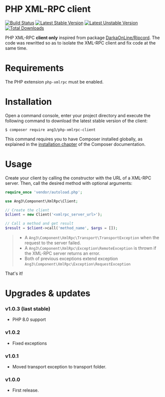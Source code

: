 PHP XML-RPC client
==================

[![Build Status](https://api.travis-ci.com/Ang3/php-xmlrpc-client.svg?branch=master)](https://app.travis-ci.com/github/Ang3/php-xmlrpc-client) 
[![Latest Stable Version](https://poser.pugx.org/ang3/php-xmlrpc-client/v/stable)](https://packagist.org/packages/ang3/php-xmlrpc-client) 
[![Latest Unstable Version](https://poser.pugx.org/ang3/php-xmlrpc-client/v/unstable)](https://packagist.org/packages/ang3/php-xmlrpc-client) 
[![Total Downloads](https://poser.pugx.org/ang3/php-xmlrpc-client/downloads)](https://packagist.org/packages/ang3/php-xmlrpc-client)

PHP XML-RPC **client only** inspired from package 
[DarkaOnLine/Ripcord](https://packagist.org/packages/darkaonline/ripcord).
The code was rewritted so as to isolate the XML-RPC client and fix code at the same time.

Requirements
============

The PHP extension ```php-xmlrpc``` must be enabled.

Installation
============

Open a command console, enter your project directory and execute the
following command to download the latest stable version of the client:

```console
$ composer require ang3/php-xmlrpc-client
```

This command requires you to have Composer installed globally, as explained
in the [installation chapter](https://getcomposer.org/doc/00-intro.md)
of the Composer documentation.

Usage
=====

Create your client by calling the constructor with the URL of a XML-RPC server. 
Then, call the desired method with optional arguments:

```php
require_once 'vendor/autoload.php';

use Ang3\Component\XmlRpc\Client;

// Create the client
$client = new Client('<xmlrpc_server_url>');

// Call a method and get result
$result = $client->call('method_name', $args = []);
```

> - A ```Ang3\Component\XmlRpc\Transport\TransportException``` when the request to the server failed.
> - A ```Ang3\Component\XmlRpc\Exception\RemoteException``` is thrown if the XML-RPC server returns an error.
> - Both of previous exceptions extend exception ```Ang3\Component\XmlRpc\Exception\RequestException```

That's it!

Upgrades & updates
==================

### v1.0.3 (last stable)

- PHP 8.0 support

### v1.0.2

- Fixed exceptions

### v1.0.1

- Moved transport exception to transport folder.

### v1.0.0

- First release.
